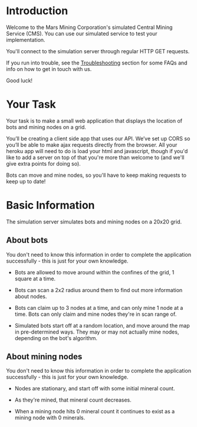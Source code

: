 
# Introduction

Welcome to the Mars Mining Corporation's simulated Central Mining Service (CMS). You can use our simulated
service to test your implementation.

You'll connect to the simulation server through regular HTTP GET requests.

If you run into trouble, see the [Troubleshooting](#troubleshooting-faqs) section for some FAQs and info on how to get in touch with us.

Good luck!

# Your Task

Your task is to make a small web application that displays the location of bots and mining nodes on a grid.

You’ll be creating a client side app that uses our API. We’ve set up CORS so you’ll be able to make ajax requests directly from the browser. 
All your heroku app will need to do is load your html and javascript, though if you'd like to add a server on top of that you're more than welcome to (and we'll give extra points for doing so).

Bots can move and mine nodes, so you'll have to keep making requests to keep up to date!

# Basic Information

The simulation server simulates bots and mining nodes on a 20x20 grid. 

## About bots

<aside class="notice">
  You don't need to know this information in order to complete the application successfully - this is just for your own knowledge.
</aside>

* Bots are allowed to move around within the confines of the grid, 1 square at a time. 

* Bots can scan a 2x2 radius around them to find out more information about nodes.

* Bots can claim up to 3 nodes at a time, and can only mine 1 node at a time. Bots can only claim and mine nodes they're in scan range of.

* Simulated bots start off at a random location, and move around the map in pre-determined ways. They may or may not actually mine nodes, depending
on the bot's algorithm.

## About mining nodes

<aside class="notice">
  You don't need to know this information in order to complete the application successfully - this is just for your own knowledge.
</aside>

* Nodes are stationary, and start off with some initial mineral count.

* As they're mined, that mineral count decreases.

* When a mining node hits 0 mineral count it continues to exist as a mining node with 0 minerals.
